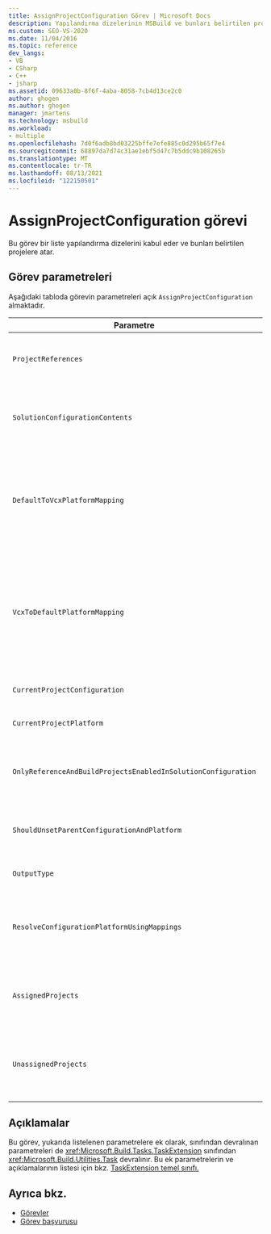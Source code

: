 ```yaml
---
title: AssignProjectConfiguration Görev | Microsoft Docs
description: Yapılandırma dizelerinin MSBuild ve bunları belirtilen projelere atamak için AssignProjectConfiguration görevini kullanın.
ms.custom: SEO-VS-2020
ms.date: 11/04/2016
ms.topic: reference
dev_langs:
- VB
- CSharp
- C++
- jsharp
ms.assetid: 09633a0b-8f6f-4aba-8058-7cb4d13ce2c0
author: ghogen
ms.author: ghogen
manager: jmartens
ms.technology: msbuild
ms.workload:
- multiple
ms.openlocfilehash: 7d0f6adb8bd03225bffe7efe885c0d295b65f7e4
ms.sourcegitcommit: 68897da7d74c31ae1ebf5d47c7b5ddc9b108265b
ms.translationtype: MT
ms.contentlocale: tr-TR
ms.lasthandoff: 08/13/2021
ms.locfileid: "122150501"
---
```

# <a name="assignprojectconfiguration-task"></a>AssignProjectConfiguration görevi

Bu görev bir liste yapılandırma dizelerini kabul eder ve bunları belirtilen projelere atar.

## <a name="task-parameters"></a>Görev parametreleri

 Aşağıdaki tabloda görevin parametreleri açık `AssignProjectConfiguration` almaktadır.

|Parametre|Açıklama|
|---------------|-----------------|
|`ProjectReferences`|Gerekli <xref:Microsoft.Build.Framework.ITaskItem> `[]` giriş parametresi.<br /><br /> Yapılandırılan projeler.|
|`SolutionConfigurationContents`|İsteğe `string` bağlı çıkış parametresi.<br /><br /> Her proje için proje yapılandırmasını içeren bir XML dizesi içerir. Yapılandırmalar adlandırılmış projelere atanır.|
|`DefaultToVcxPlatformMapping`|İsteğe `string` bağlı çıkış parametresi.<br /><br /> Çoğu tür tarafından kullanılan platform adlarından *.vcxproj* dosyaları tarafından kullanılanlara eşlemelerin noktalı virgülle ayrılmış listesini içerir.<br /><br /> Örnek:<br /><br /> `"AnyCPU=Win32;X86=Win32;X64=X64"`|
|`VcxToDefaultPlatformMapping`|İsteğe Bağlı<br /><br /> `string` output parametresi.<br /><br /> *.vcxproj* platform adlarından çoğu tür tarafından kullanılan platform adlarından eşlemelerin noktalı virgülle ayrılmış listesini içerir.<br /><br /> Örnek:<br /><br /> `"Win32=AnyCPU;X64=X64"`|
|`CurrentProjectConfiguration`|İsteğe `string` bağlı çıkış parametresi.<br /><br /> Geçerli projenin yapılandırmasını içerir.|
|`CurrentProjectPlatform`|İsteğe `string` bağlı çıkış parametresi.<br /><br /> Geçerli projenin platformunu içerir.|
|`OnlyReferenceAndBuildProjectsEnabledInSolutionConfiguration`|İsteğe `bool` bağlı çıkış parametresi.<br /><br /> Proje yapılandırmasında devre dışı bırakılmış olsalar bile başvuruların nasıl inşa edileceklerini belirten bir bayrak içerir.|
|`ShouldUnsetParentConfigurationAndPlatform`|İsteğe `bool` bağlı çıkış parametresi.<br /><br /> Üst yapılandırmanın ve platformun kümeden silinip silinip siline olmadığını belirten bir bayrak içerir.|
|`OutputType`|İsteğe `string` bağlı çıkış parametresi.<br /><br /> Projenin çıkış türünü içerir.|
|`ResolveConfigurationPlatformUsingMappings`|İsteğe `bool` bağlı çıkış parametresi.<br /><br /> Derlemenin geçirilen proje başvurularının yapılandırmasını ve platformunu çözümlemek için varsayılan eşlemeleri kullanip kullanmay gerektiğini belirten bir bayrak içerir.|
|`AssignedProjects`|İsteğe <xref:Microsoft.Build.Framework.ITaskItem> `[]` bağlı çıkış parametresi.<br /><br /> Çözümlenen başvuru yollarının listesini içerir.|
|`UnassignedProjects`|İsteğe <xref:Microsoft.Build.Framework.ITaskItem> `[]` bağlı çıkış parametresi.<br /><br /> Çıkışların önceden çözümlenmiş listesi kullanılarak çözümlenemedi proje başvuru öğelerinin listesini içerir.|

## <a name="remarks"></a>Açıklamalar

 Bu görev, yukarıda listelenen parametrelere ek olarak, sınıfından devralınan parametreleri de <xref:Microsoft.Build.Tasks.TaskExtension> sınıfından <xref:Microsoft.Build.Utilities.Task> devralınır. Bu ek parametrelerin ve açıklamalarının listesi için bkz. [TaskExtension temel sınıfı.](../msbuild/taskextension-base-class.md)

## <a name="see-also"></a>Ayrıca bkz.

- [Görevler](../msbuild/msbuild-tasks.md)
- [Görev başvurusu](../msbuild/msbuild-task-reference.md)
